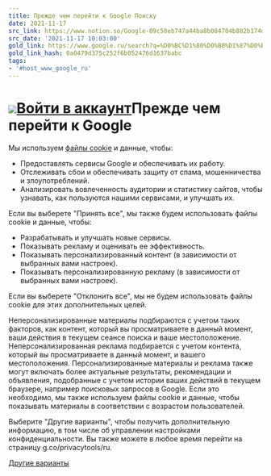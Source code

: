 ```yaml
---
title: Прежде чем перейти к Google Поиску
date: 2021-11-17
src_link: https://www.notion.so/Google-09c50eb747a44ba8b084704b882b174d
src_date: '2021-11-17 10:03:00'
gold_link: https://www.google.ru/search?q=%D0%BC%D1%80%D0%B0%D1%87%D0%BD%D0%B2%D0%B5+%D1%82%D0%B5%D0%BD%D0%B8&ie=UTF-8&oe=UTF-8&hl=ru-ru&client=safari
gold_link_hash: 0a0479d375c252f6b052476d1637babc
tags:
- '#host_www_google_ru'
---
```


![](//www.gstatic.com/images/branding/googlelogo/1x/googlelogo_color_68x28dp.png)[Войти в аккаунт](https://accounts.google.com/ServiceLogin?hl=ru&cd=RU&continue=https://www.google.ru/search?q%3D%25D0%25BC%25D1%2580%25D0%25B0%25D1%2587%25D0%25BD%25D0%25B2%25D0%25B5%2B%25D1%2582%25D0%25B5%25D0%25BD%25D0%25B8%26ie%3DUTF-8%26oe%3DUTF-8%26hl%3Dru-ru%26client%3Dsafari&gae=cb-none)Прежде чем перейти к Google
===========================

Мы используем [файлы cookie](https://policies.google.com/technologies/cookies?hl=ru&utm_source=ucb) и данные, чтобы:

* Предоставлять сервисы Google и обеспечивать их работу.
* Отслеживать сбои и обеспечивать защиту от спама, мошенничества и злоупотреблений.
* Анализировать вовлеченность аудитории и статистику сайтов, чтобы узнавать, как пользуются нашими сервисами, и улучшать их.

Если вы выберете "Принять все", мы также будем использовать файлы cookie и данные, чтобы:

* Разрабатывать и улучшать новые сервисы.
* Показывать рекламу и оценивать ее эффективность.
* Показывать персонализированный контент (в зависимости от выбранных вами настроек).
* Показывать персонализированную рекламу (в зависимости от выбранных вами настроек).

Если вы выберете "Отклонить все", мы не будем использовать файлы cookie для этих дополнительных целей.

Неперсонализированные материалы подбираются с учетом таких факторов, как контент, который вы просматриваете в данный момент, ваши действия в текущем сеансе поиска и ваше местоположение. Неперсонализированная реклама подбирается с учетом контента, который вы просматриваете в данный момент, и вашего местоположения. Персонализированные материалы и реклама также могут включать более актуальные результаты, рекомендации и объявления, подобранные с учетом истории ваших действий в текущем браузере, например поисковых запросов в Google. Если это необходимо, мы также используем файлы cookie и данные, чтобы показывать материалы в соответствии с возрастом пользователей.

Выберите "Другие варианты", чтобы получить дополнительную информацию, в том числе об управлении настройками конфиденциальности. Вы также можете в любое время перейти на страницу g.co/privacytools/ru.

[Другие варианты](https://consent.google.ru/dl?continue=https://www.google.ru/search?q%3D%25D0%25BC%25D1%2580%25D0%25B0%25D1%2587%25D0%25BD%25D0%25B2%25D0%25B5%2B%25D1%2582%25D0%25B5%25D0%25BD%25D0%25B8%26ie%3DUTF-8%26oe%3DUTF-8%26hl%3Dru-ru%26client%3Dsafari&gl=DE&hl=ru&cm=2&pc=srp&uxe=none&src=1)